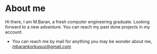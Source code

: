 # About me

Hi there, I am M.Baran, a fresh computer engineering graduate. Looking forward to a new advanture. You can reach my past done projects in my account.
  - You can reach me by mail for anything you may be wonder about me, mbarankorkusuz@gmail.com
<!--

- 🔭 I’m currently working on ...
- 🌱 I’m currently learning ...
- 👯 I’m looking to collaborate on ...
- 🤔 I’m looking for help with ...
- 💬 Ask me about ...
- 📫 How to reach me: ...
- 😄 Pronouns: ...
- ⚡ Fun fact: ...

-->
